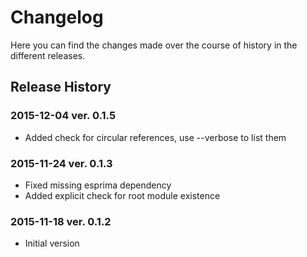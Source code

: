 # Changelog

Here you can find the changes made over the course of history in the different releases.

## Release History

### 2015-12-04 ver. 0.1.5
* Added check for circular references, use --verbose to list them

### 2015-11-24 ver. 0.1.3
* Fixed missing esprima dependency
* Added explicit check for root module existence

### 2015-11-18 ver. 0.1.2
* Initial version
